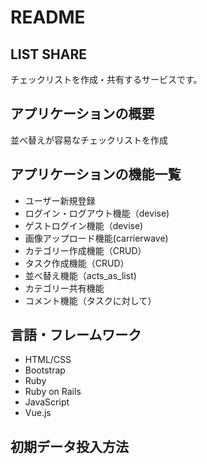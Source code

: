 # README

## LIST SHARE
チェックリストを作成・共有するサービスです。

## アプリケーションの概要
並べ替えが容易なチェックリストを作成

## アプリケーションの機能一覧
- ユーザー新規登録
- ログイン・ログアウト機能（devise)
- ゲストログイン機能（devise)
- 画像アップロード機能(carrierwave)
- カテゴリー作成機能（CRUD）
- タスク作成機能（CRUD）
- 並べ替え機能（acts_as_list)
- カテゴリー共有機能
- コメント機能（タスクに対して）

## 言語・フレームワーク
- HTML/CSS
- Bootstrap
- Ruby
- Ruby on Rails
- JavaScript
- Vue.js



## 初期データ投入方法
